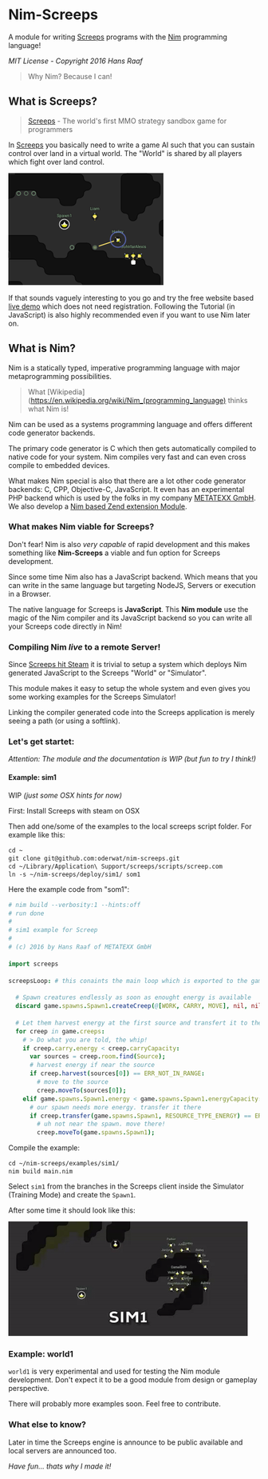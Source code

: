 # Nim-Screeps

A module for writing [Screeps](http://screeps.com/) programs with the [Nim](http://nim-lang.org/) programming language!

*MIT License - Copyright 2016 Hans Raaf*

> Why Nim? Because I can!

## What is Screeps?

> [Screeps](https://screeps.com/) - The world's first MMO strategy sandbox game for programmers

In [Screeps](https://screeps.com/) you basically need to write a game AI such that you can sustain control over land in a virtual world. The "World" is shared by all players which fight over land control.

![Screeps Screenshot](assets/screen1.png)

If that sounds vaguely interesting to you go and try the free website based [live demo](https://screeps.com/a/#!/sim/) which does not need registration. Following the Tutorial (in JavaScript) is also highly recommended even if you want to use Nim later on.

## What is Nim?

Nim is a statically typed, imperative programming language with major metaprogramming possibilities.

> What [Wikipedia](https://en.wikipedia.org/wiki/Nim_(programming_language) thinks what Nim is!

Nim can be used as a systems programming language and offers different code generator backends.

The primary code generator is C which then gets automatically compiled to native code for your system. Nim compiles very fast and can even cross compile to embedded devices.

What makes Nim special is also that there are a lot other code generator backends: C, CPP, Objective-C, JavaScript. It even has an experimental PHP backend which is used by the folks in my company [METATEXX GmbH](https://github.com/metatexx). We also develop a [Nim based Zend extension Module](https://github.com/metatexx/nimzend).

### What makes Nim viable for Screeps?

Don't fear! Nim is also *very capable* of rapid development and this makes something like **Nim-Screeps** a viable and fun option for Screeps development.

Since some time Nim also has a JavaScript backend. Which means that you can write in the same language but targeting NodeJS, Servers or execution in a Browser.

The native language for Screeps is **JavaScript**.
This **Nim module** use the magic of the Nim compiler and its JavaScript backend so you can write all your Screeps code directly in Nim!

### Compiling Nim *live* to a remote Server!

Since [Screeps hit Steam](http://store.steampowered.com/app/464350) it is trivial to setup a system which deploys Nim generated JavaScript to the Screeps "World" or "Simulator".

This module makes it easy to setup the whole system and even gives you some working examples for the Screeps Simulator!

Linking the compiler generated code into the Screeps application is merely seeing a path (or using a softlink).

### Let's get startet:

*Attention: The module and the documentation is WIP (but fun to try I think!)*

#### Example: sim1

WIP *(just some OSX hints for now)*

First: Install Screeps with steam on OSX

Then add one/some of the examples to the local screeps script folder. For example like this:

```
cd ~
git clone git@github.com:oderwat/nim-screeps.git
cd ~/Library/Application\ Support/screeps/scripts/screep.com
ln -s ~/nim-screeps/deploy/sim1/ som1
```

Here the example code from "som1":

```Nim
# nim build --verbosity:1 --hints:off
# run done
#
# sim1 example for Screep
#
# (c) 2016 by Hans Raaf of METATEXX GmbH

import screeps

screepsLoop: # this conaints the main loop which is exported to the game

  # Spawn creatures endlessly as soon as enought energy is available
  discard game.spawns.Spawn1.createCreep(@[WORK, CARRY, MOVE], nil, nil)

  # Let them harvest energy at the first source and transfert it to the spawn
  for creep in game.creeps:
    # > Do what you are told, the whip!
    if creep.carry.energy < creep.carryCapacity:
      var sources = creep.room.find(Source);
      # harvest energy if near the source
      if creep.harvest(sources[0]) == ERR_NOT_IN_RANGE:
        # move to the source
        creep.moveTo(sources[0]);
    elif game.spawns.Spawn1.energy < game.spawns.Spawn1.energyCapacity:
      # our spawn needs more energy. transfer it there
      if creep.transfer(game.spawns.Spawn1, RESOURCE_TYPE_ENERGY) == ERR_NOT_IN_RANGE:
        # uh not near the spawn. move there!
        creep.moveTo(game.spawns.Spawn1);
```


Compile the example:

```
cd ~/nim-screeps/examples/sim1/
nim build main.nim
```

Select `sim1` from the branches in the Screeps client inside the Simulator (Training Mode) and create the `Spawn1`.

After some time it should look like this:

![Screeps Screenshot](assets/sim1.gif)

### Example: world1

`world1` is very experimental and used for testing the Nim module development. Don't expect it to be a good module from design or gameplay perspective.

There will probably more examples soon. Feel free to contribute.

### What else to know?

Later in time the Screeps engine is announce to be public available and local servers are announced too.

*Have fun... thats why I made it!*
